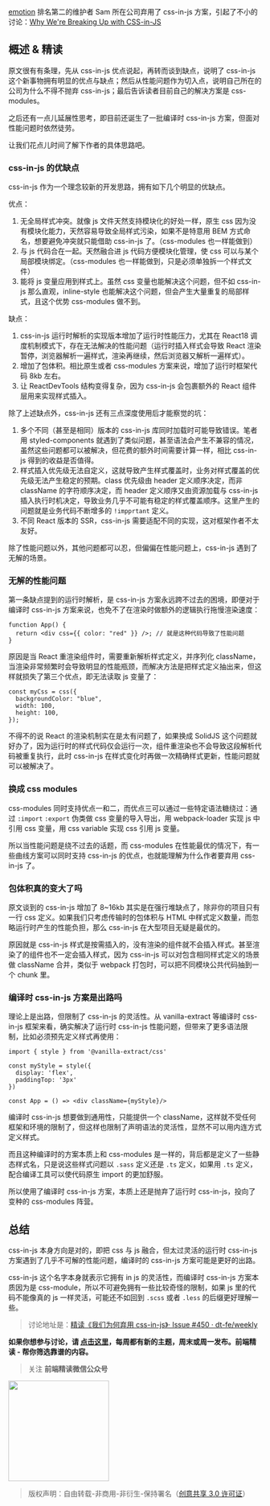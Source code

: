 [emotion](https://emotion.sh/docs/introduction) 排名第二的维护者 Sam 所在公司弃用了 css-in-js 方案，引起了不小的讨论：[Why We're Breaking Up with CSS-in-JS](https://dev.to/srmagura/why-were-breaking-up-wiht-css-in-js-4g9b)

## 概述 & 精读

原文很有有条理，先从 css-in-js 优点说起，再转而谈到缺点，说明了 css-in-js 这个新事物拥有明显的优点与缺点；然后从性能问题作为切入点，说明自己所在的公司为什么不得不抛弃 css-in-js；最后告诉读者目前自己的解决方案是 css-modules。

之后还有一点儿延展性思考，即目前还诞生了一批编译时 css-in-js 方案，但面对性能问题时依然徒劳。

让我们花点儿时间了解下作者的具体思路吧。

### css-in-js 的优缺点

css-in-js 作为一个理念较新的开发思路，拥有如下几个明显的优缺点。

优点：

1. 无全局样式冲突。就像 js 文件天然支持模块化的好处一样，原生 css 因为没有模块化能力，天然容易导致全局样式污染，如果不是特意用 BEM 方式命名，想要避免冲突就只能借助 css-in-js 了。（css-modules 也一样能做到）
2. 与 js 代码合在一起。天然融合进 js 代码方便模块化管理，使 css 可以与某个局部模块绑定。（css-modules 也一样能做到，只是必须单独拆一个样式文件）
3. 能将 js 变量应用到样式上。虽然 css 变量也能解决这个问题，但不如 css-in-js 那么直观，inline-style 也能解决这个问题，但会产生大量重复的局部样式，且这个优势 css-modules 做不到。

缺点：

1. css-in-js 运行时解析的实现版本增加了运行时性能压力，尤其在 React18 调度机制模式下，存在无法解决的性能问题（运行时插入样式会导致 React 渲染暂停，浏览器解析一遍样式，渲染再继续，然后浏览器又解析一遍样式）。
2. 增加了包体积。相比原生或者 css-modules 方案来说，增加了运行时框架代码 8kb 左右。
3. 让 ReactDevTools 结构变得复杂，因为 css-in-js 会包裹额外的 React 组件层用来实现样式插入。

除了上述缺点外，css-in-js 还有三点深度使用后才能察觉的坑：

1. 多个不同（甚至是相同）版本的 css-in-js 库同时加载时可能导致错误。笔者用 styled-components 就遇到了类似问题，甚至语法会产生不兼容的情况，虽然这些问题都可以被解决，但花费的额外时间需要计算一样，相比 css-in-js 得到的收益是否值得。
2. 样式插入优先级无法自定义，这就导致产生样式覆盖时，业务对样式覆盖的优先级无法产生稳定的预期。class 优先级由 header 定义顺序决定，而非 className 的字符顺序决定，而 header 定义顺序又由资源加载与 css-in-js 插入执行时机决定，导致业务几乎不可能有稳定的样式覆盖顺序。这里产生的问题就是业务代码不断增多的 `!impprtant` 定义。
3. 不同 React 版本的 SSR，css-in-js 需要适配不同的实现，这对框架作者不太友好。

除了性能问题以外，其他问题都可以忍，但偏偏在性能问题上，css-in-js 遇到了无解的场景。

### 无解的性能问题

第一条缺点提到的运行时解析，是 css-in-js 方案永远跨不过去的困境，即便对于编译时 css-in-js 方案来说，也免不了在渲染时做额外的逻辑执行拖慢渲染速度：

```tsx
function App() {
  return <div css={{ color: "red" }} />; // 就是这种代码导致了性能问题
}
```

原因是当 React 重渲染组件时，需要重新解析样式定义，并序列化 className，当渲染非常频繁时会导致明显的性能瓶颈，而解决方法是把样式定义抽出来，但这样就损失了第三个优点，即无法读取 js 变量了：

```tsx
const myCss = css({
  backgroundColor: "blue",
  width: 100,
  height: 100,
});
```

不得不的说 React 的渲染机制实在是太有问题了，如果换成 SolidJS 这个问题就好办了，因为运行时的样式代码仅会运行一次，组件重渲染也不会导致这段解析代码被重复执行，此时 css-in-js 在样式变化时再做一次精确样式更新，性能问题就可以被解决了。

### 换成 css modules

css-modules 同时支持优点一和二，而优点三可以通过一些特定语法糖绕过：通过 `:import` `:export` 伪类做 css 变量的导入导出，用 webpack-loader 实现 js 中引用 css 变量，用 css variable 实现 css 引用 js 变量。

所以当性能问题是绕不过去的话题，而 css-modules 在性能最优的情况下，有一些曲线方案可以同时支持 css-in-js 的优点，也就能理解为什么作者要弃用 css-in-js 了。

### 包体积真的变大了吗

原文谈到的 css-in-js 增加了 8~16kb 其实是在强行堆缺点了，除非你的项目只有一行 css 定义。如果我们只考虑传输时的包体积与 HTML 中样式定义数量，而忽略运行时产生的性能负担，那么 css-in-js 在大型项目无疑是最优的。

原因就是 css-in-js 样式是按需插入的，没有渲染的组件就不会插入样式。甚至渲染了的组件也不一定会插入样式，因为 css-in-js 可以对包含相同样式定义的场景做 className 合并，类似于 webpack 打包时，可以把不同模块公共代码抽到一个 chunk 里。

### 编译时 css-in-js 方案是出路吗

理论上是出路，但限制了 css-in-js 的灵活性。从 vanilla-extract 等编译时 css-in-js 框架来看，确实解决了运行时 css-in-js 性能问题，但带来了更多语法限制，比如必须预先定义样式再使用：

```tsx
import { style } from '@vanilla-extract/css'

const myStyle = style({
  display: 'flex',
  paddingTop: '3px'
})

const App = () => <div className={myStyle}/>
```

编译时 css-in-js 想要做到通用性，只能提供一个 className，这样就不受任何框架和环境的限制了，但这样也限制了声明语法的灵活性，显然不可以用内连方式定义样式。

而且这种编译时的方案本质上和 css-modules 是一样的，背后都是定义了一些静态样式名，只是说这些样式问题以 `.sass` 定义还是 `.ts` 定义，如果用 `.ts` 定义，配合编译工具可以使代码原生 import 的更加舒服。

所以使用了编译时 css-in-js 方案，本质上还是抛弃了运行时 css-in-js，投向了变种的 css-modules 阵营。

## 总结

css-in-js 本身方向是对的，即把 css 与 js 融合，但太过灵活的运行时 css-in-js 方案遇到了几乎不可解的性能问题，编译时的 css-in-js 方案可能是更好的出路。

css-in-js 这个名字本身就表示它拥有 in js 的灵活性，而编译时 css-in-js 方案本质因为是 css-module，所以不可避免拥有一些比较奇怪的限制，如果 js 里的代码不能像真的 js 一样灵活，可能还不如回到 `.scss` 或者 `.less` 的后缀更好理解一些。 

> 讨论地址是：[精读《我们为何弃用 css-in-js》· Issue #450 · dt-fe/weekly](https://github.com/dt-fe/weekly/issues/450)

**如果你想参与讨论，请 [点击这里](https://github.com/dt-fe/weekly)，每周都有新的主题，周末或周一发布。前端精读 - 帮你筛选靠谱的内容。**

> 关注 **前端精读微信公众号**

<img width=200 src="https://img.alicdn.com/tfs/TB165W0MCzqK1RjSZFLXXcn2XXa-258-258.jpg">

> 版权声明：自由转载-非商用-非衍生-保持署名（[创意共享 3.0 许可证](https://creativecommons.org/licenses/by-nc-nd/3.0/deed.zh)）
